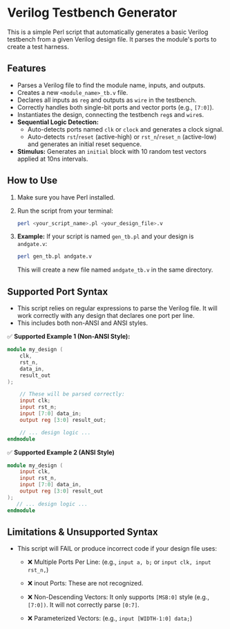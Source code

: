 # Verilog Testbench Generator

This is a simple Perl script that automatically generates a basic Verilog testbench from a given Verilog design file. It parses the module's ports to create a test harness.

## Features

* Parses a Verilog file to find the module name, inputs, and outputs.
* Creates a new `<module_name>_tb.v` file.
* Declares all inputs as `reg` and outputs as `wire` in the testbench.
* Correctly handles both single-bit ports and vector ports (e.g., `[7:0]`).
* Instantiates the design, connecting the testbench `reg`s and `wire`s.
* **Sequential Logic Detection:**
    * Auto-detects ports named `clk` or `clock` and generates a clock signal.
    * Auto-detects `rst`/`reset` (active-high) or `rst_n`/`reset_n` (active-low) and generates an initial reset sequence.
* **Stimulus:** Generates an `initial` block with 10 random test vectors applied at 10ns intervals.

## How to Use

1.  Make sure you have Perl installed.
2.  Run the script from your terminal:

    ```bash
    perl <your_script_name>.pl <your_design_file>.v
    ```

3.  **Example:**
    If your script is named `gen_tb.pl` and your design is `andgate.v`:

    ```bash
    perl gen_tb.pl andgate.v
    ```

    This will create a new file named `andgate_tb.v` in the same directory.

## Supported Port Syntax

* This script relies on regular expressions to parse the Verilog file. It will work correctly with any design that declares one port per line.
* This includes both non-ANSI and ANSI styles.

✅ **Supported Example 1 (Non-ANSI Style):**

```verilog
module my_design (
    clk,
    rst_n,
    data_in,
    result_out
);

    // These will be parsed correctly:
    input clk;
    input rst_n;
    input [7:0] data_in;
    output reg [3:0] result_out;

    // ... design logic ...
endmodule
```

✅ **Supported Example 2 (ANSI Style)**

```verilog
module my_design (
    input clk,
    input rst_n,
    input [7:0] data_in,
    output reg [3:0] result_out
);
   // ... design logic ...
endmodule
```

## Limitations & Unsupported Syntax
* This script will FAIL or produce incorrect code if your design file uses:

   * ❌ Multiple Ports Per Line: (e.g., `input a, b;` or `input clk, input rst_n,`)

   * ❌ inout Ports: These are not recognized.

   * ❌ Non-Descending Vectors: It only supports `[MSB:0]` style (e.g., `[7:0])`. It will not correctly parse `[0:7]`.

   * ❌ Parameterized Vectors: (e.g., `input [WIDTH-1:0] data;`)
